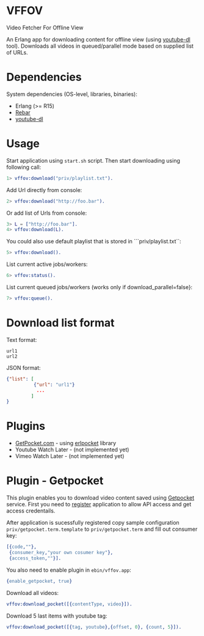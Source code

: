 VFFOV
=====
Video Fetcher For Offline View

An Erlang app for downloading content for offline view (using [youtube-dl][2] tool).
Downloads all videos in queued/parallel mode based on supplied list of URLs.

Dependencies
=====
System dependencies (OS-level, libraries, binaries):
* Erlang (>= R15)
* [Rebar][1]
* [youtube-dl][2]

Usage
=====
Start application using `start.sh` script. Then start downloading using
following call:

```erlang
1> vffov:download("priv/playlist.txt").
```

Add Url directly from console:
```erlang
2> vffov:download("http://foo.bar").
```

Or add list of Urls from console:
```erlang
3> L = ["http://foo.bar"].
4> vffov:download(L).
```

You could also use default playlist that is stored in ```priv/playlist.txt``:

```erlang
5> vffov:download().
```

List current active jobs/workers:
```erlang
6> vffov:status().
```

List current queued jobs/workers (works only if download_parallel=false}:
```erlang
7> vffov:queue().
```

Download list format
=====

Text format:
```
url1
url2
```

JSON format:
```json
{"list": [
          {"url": "url1"}
           ...
         ]
}
```

Plugins
=====
* [GetPocket.com][3] - using [erlpocket][4] library
* Youtube Watch Later - (not implemented yet)
* Vimeo Watch Later - (not implemented yet)

Plugin - Getpocket
======
This plugin enables you to download video content saved using [Getpocket][3] service.
First you need to [register][5] application to allow API access and get access credentails.

After application is sucessfully registered copy sample configuration `priv/getpocket.term.template` to
`priv/getpocket.term` and fill out consumer key:
```erlang
[{code,""},
 {consumer_key,"your own cosumer key"},
 {access_token,""}].
```

You also need to enable plugin in `ebin/vffov.app`:
```erlang
{enable_getpocket, true}
```

Download all videos:
```erlang
vffov:download_pocket([{contentType, video}]).
```

Download 5 last items with youtube tag:
```erlang
vffov:download_pocket([{tag, youtube},{offset, 0}, {count, 5}]).
```


[1]: https://github.com/rebar/rebar
[2]: http://rg3.github.io/youtube-dl/
[3]: http://getpocket.com
[4]: https://github.com/tgrk/erlpocket
[5]: http://getpocket.com/developer/apps/new